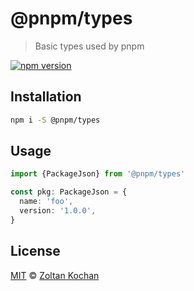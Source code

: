 # @pnpm/types

> Basic types used by pnpm

<!--@shields('npm')-->
[![npm version](https://img.shields.io/npm/v/@pnpm/types.svg)](https://www.npmjs.com/package/@pnpm/types)
<!--/@-->

## Installation

```sh
npm i -S @pnpm/types
```

## Usage

```ts
import {PackageJson} from '@pnpm/types'

const pkg: PackageJson = {
  name: 'foo',
  version: '1.0.0',
}
```

## License

[MIT](./LICENSE) © [Zoltan Kochan](https://www.kochan.io/)
